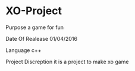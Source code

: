 # XO-Project

Purpose
a game for fun

Date Of Realease
01/04/2016

Language
c++

Project Discreption
it is a project to make xo game
